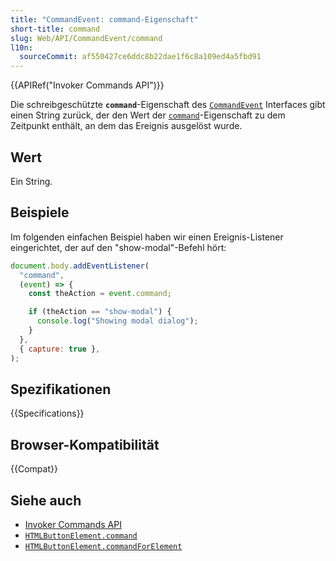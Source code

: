 ```yaml
---
title: "CommandEvent: command-Eigenschaft"
short-title: command
slug: Web/API/CommandEvent/command
l10n:
  sourceCommit: af550427ce6ddc8b22dae1f6c8a109ed4a5fbd91
---
```


{{APIRef("Invoker Commands API")}}

Die schreibgeschützte **`command`**-Eigenschaft des [`CommandEvent`](/de/docs/Web/API/CommandEvent) Interfaces gibt einen String zurück, der den Wert der [`command`](/de/docs/Web/API/HTMLButtonElement/command)-Eigenschaft zu dem Zeitpunkt enthält, an dem das Ereignis ausgelöst wurde.

## Wert

Ein String.

## Beispiele

Im folgenden einfachen Beispiel haben wir einen Ereignis-Listener eingerichtet, der auf den "show-modal"-Befehl hört:

```js
document.body.addEventListener(
  "command",
  (event) => {
    const theAction = event.command;

    if (theAction == "show-modal") {
      console.log("Showing modal dialog");
    }
  },
  { capture: true },
);
```

## Spezifikationen

{{Specifications}}

## Browser-Kompatibilität

{{Compat}}

## Siehe auch

- [Invoker Commands API](/de/docs/Web/API/Invoker_Commands_API)
- [`HTMLButtonElement.command`](/de/docs/Web/API/HTMLButtonElement/command)
- [`HTMLButtonElement.commandForElement`](/de/docs/Web/API/HTMLButtonElement/commandForElement)
